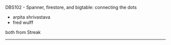 DBS102 - Spanner, firestore, and bigtable: connecting the dots

- arpita shrivastava
- fred wulff

both from Streak

---
